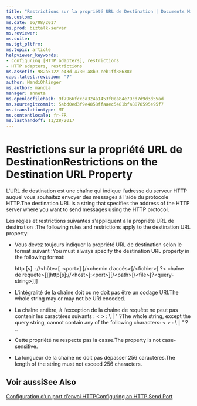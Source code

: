 ```yaml
---
title: "Restrictions sur la propriété URL de Destination | Documents Microsoft"
ms.custom: 
ms.date: 06/08/2017
ms.prod: biztalk-server
ms.reviewer: 
ms.suite: 
ms.tgt_pltfrm: 
ms.topic: article
helpviewer_keywords:
- configuring [HTTP adapters], restrictions
- HTTP adapters, restrictions
ms.assetid: 982a5122-e43d-4730-a8b9-ceb1ff88638c
caps.latest.revision: "7"
author: MandiOhlinger
ms.author: mandia
manager: anneta
ms.openlocfilehash: 9f7966fccca324a1453f0ea84e79cd7d9d3d55ad
ms.sourcegitcommit: 5abd0ed3f9e4858ffaaec5481bfa8878595e95f7
ms.translationtype: MT
ms.contentlocale: fr-FR
ms.lasthandoff: 11/28/2017
---
```

# <a name="restrictions-on-the-destination-url-property"></a><span data-ttu-id="985a3-102">Restrictions sur la propriété URL de Destination</span><span class="sxs-lookup"><span data-stu-id="985a3-102">Restrictions on the Destination URL Property</span></span>
<span data-ttu-id="985a3-103">L'URL de destination est une chaîne qui indique l'adresse du serveur HTTP auquel vous souhaitez envoyer des messages à l'aide du protocole HTTP.</span><span class="sxs-lookup"><span data-stu-id="985a3-103">The destination URL is a string that specifies the address of the HTTP server where you want to send messages using the HTTP protocol.</span></span>  
  
 <span data-ttu-id="985a3-104">Les règles et restrictions suivantes s'appliquent à la propriété URL de destination :</span><span class="sxs-lookup"><span data-stu-id="985a3-104">The following rules and restrictions apply to the destination URL property:</span></span>  
  
-   <span data-ttu-id="985a3-105">Vous devez toujours indiquer la propriété URL de destination selon le format suivant :</span><span class="sxs-lookup"><span data-stu-id="985a3-105">You must always specify the destination URL property in the following format:</span></span>  
  
     <span data-ttu-id="985a3-106">http [s]  ://\<hôte\>[ :\<port\>] [/\<chemin d’accès\>[/\<fichier\>[ ?\< chaîne de requête\>]]]</span><span class="sxs-lookup"><span data-stu-id="985a3-106">http[s]://\<host\>[:\<port\>][/\<path\>[/\<file\>[?\<query-string\>]]]</span></span>  
  
-   <span data-ttu-id="985a3-107">L'intégralité de la chaîne doit ou ne doit pas être un codage URI.</span><span class="sxs-lookup"><span data-stu-id="985a3-107">The whole string may or may not be URI encoded.</span></span>  
  
-   <span data-ttu-id="985a3-108">La chaîne entière, à l’exception de la chaîne de requête ne peut pas contenir les caractères suivants : \< \> : \ &#124; " ?</span><span class="sxs-lookup"><span data-stu-id="985a3-108">The whole string, except the query string, cannot contain any of the following characters: \< \> : \ &#124; " ?</span></span> <span data-ttu-id="985a3-109">*.</span><span class="sxs-lookup"><span data-stu-id="985a3-109">*.</span></span>  
  
-   <span data-ttu-id="985a3-110">Cette propriété ne respecte pas la casse.</span><span class="sxs-lookup"><span data-stu-id="985a3-110">The property is not case-sensitive.</span></span>  
  
-   <span data-ttu-id="985a3-111">La longueur de la chaîne ne doit pas dépasser 256 caractères.</span><span class="sxs-lookup"><span data-stu-id="985a3-111">The length of the string must not exceed 256 characters.</span></span>  
  
## <a name="see-also"></a><span data-ttu-id="985a3-112">Voir aussi</span><span class="sxs-lookup"><span data-stu-id="985a3-112">See Also</span></span>  
 [<span data-ttu-id="985a3-113">Configuration d’un port d’envoi HTTP</span><span class="sxs-lookup"><span data-stu-id="985a3-113">Configuring an HTTP Send Port</span></span>](../core/configuring-an-http-send-port.md)